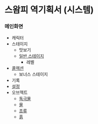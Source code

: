 ﻿# 스왐피 역기획서 (시스템)
### 메인화면
* 캐릭터
* 스테이지
  * 맛보기 
  * [일반 스테이지](https://github.com/Pneum4/UOS-CatLovingParty/blob/master/스왐피_역기획서_시스템/스테이지선택.md)
    * 레벨
* [콜렉션](https://github.com/Pneum4/UOS-CatLovingParty/blob/master/스왐피_역기획서_시스템/img/콜렉션.png)
  * 보너스 스테이지
* 기록
* [설정](https://github.com/Pneum4/UOS-CatLovingParty/blob/master/스왐피_역기획서_시스템/img/설정.png)
* 오브젝트
  * [독극물](https://github.com/Pneum4/UOS-CatLovingParty/blob/master/System_xml_images/독극물.png)
  * [물](https://github.com/Pneum4/UOS-CatLovingParty/blob/master/System_xml_images/물.png)
  * [조류](https://github.com/Pneum4/UOS-CatLovingParty/blob/master/System_xml_images/조류.png)	
  * [흙](https://github.com/Pneum4/UOS-CatLovingParty/blob/master/System_xml_images/흙.png)	
